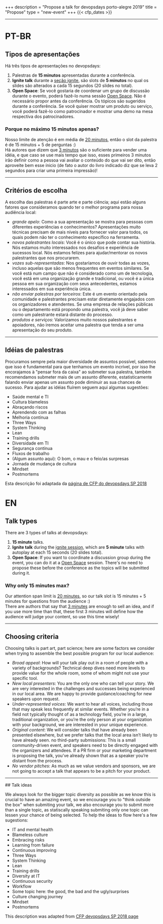 +++
description = "Propose a talk for devopsdays porto-alegre 2019"
title = "Propose"
type = "new-event"
+++
{{< cfp_dates >}}

<hr>

# PT-BR

## Tipos de apresentações

Há três tipos de apresentações no devopsdays:

1. Palestras de **15 minutos** apresentadas durante a conferência.
2. **Ignite talk** durante a [seção ignite](https://www.devopsdays.org/pages/ignite-talks-format), são slots de **5 minutos** no qual os slides são alterados a cada 15 segundos (20 slides no total).
3. **Open Space**: Se você gostaria de coordenar um grupo de discussão durante o evento, poderá fazê-lo numa sessão [Open Space](https://www.devopsdays.org/pages/open-space-format). Não é necessário propor antes da conferência. Os tópicos são sugeridos durante a conferência. Se você quiser mostrar um produto ou serviço, você poderá fazê-lo como patrocinador e mostrar uma demo na mesa respectiva dos patrocinadores.

### Porque no máximo 15 minutos apenas?
Nosso limite de atenção é em média de [20 minutos](https://medium.com/the-art-of-keynoting/the-20-minute-rule-for-great-public-speaking-on-attention-spans-and-keeping-focus-7370cf06b636), então o slot da palestra é de 15 minutos + 5 de perguntas :)  
Há autores que dizem que [3 minutos](https://www.amazon.com.br/Como-Convencer-Alguém-Em-Segundos/dp/8579303192) são o suficiente para vender uma idéia, e que caso se use mais tempo que isso, esses primeiros 3 minutos irão definir como a pessoa vai avaliar o conteúdo do que vai ser dito, então aproveite bem esse ínicio (de fato o autor do livro indicado diz que se leva 2 segundos para criar uma primeira impressão)!

<hr>

## Critérios de escolha

A escolha das palestras é parte arte e parte ciência; aqui estão alguns fatores que consideramos quando ter o melhor programa para nossa audiência local:

- _grande apelo_: Como a sua apresentação se mostra para pessoas com diferentes experiências e conhecimentos? Apresentações muito técnicas precisam de mais níveis para fornecer valor para todos, os quais podem não ter o conhecimento específico na ferramenta.
- _novos palestrantes locais_: Você é o único que pode contar sua história. Nós estamos muito interessados nos desafios e experiência de sucessos local. Nós estamos felizes para ajudar/mentorar os novos palestrantes que nos procurarem.
- _vozes sub-representadas_: Nos gostaríamos de ouvir todas as vozes, incluso aquelas que são menos frequentes em eventos similares. Se você está num campo que não é considerado como um de tecnologia, você está em uma organização grande e tradicional, ou você é a única pessoa em sua organização com seus antecedentes, estamos interessados em sua experiência única.
- _não enviar palestras por terceiros_: Este é um evento orientado pela comunidade e palestrantes precisam estar diretamente engajados com os organizadores e atendentes. Se uma empresa de relações públicas ou o departamento está propondo uma palestra, você já deve saber como um palestrante estará distante do processo.
- _produtos e serviços_: Valorizamos muito nossos palestrantes e apoiadores, não iremos aceitar uma palestra que tenda a ser uma apresentação do seu produto.

<hr>

## Idéias de palestras

Procuramos sempre pela maior diversidade de assuntos possível, sabemos que isso é fundamental para que tenhamos um evento incrível, por isso lhe encorajamos à "pensar fora da caixa" ao submeter sua palestra, também recomendamos submeter mais de um assunto diferente, estatisticamente falando enviar apenas um assunto pode diminuir as sua chances de sucesso. Para ajudar as idéias fluírem seguem aqui algumas sugestões:

*  Saúde mental e TI
*  Cultura blameless
*  Abraçando riscos
*  Aprendendo com as falhas
*  Melhoria contínua
*  Three Ways
*  System Thinking
*  Lean
*  Training drills
*  Diversidade em TI
*  Segurança contínua
*  Fluxos de trabalho
*  (Algum assunto aqui): O bom, o mau e o feio/as surpresas
*  Jornada de mudança de cultura
*  Mindset
*  Postmortems

Esta descrição foi adaptada da [página de CFP do devopsdays SP 2018](https://www.devopsdays.org/events/2018-sao-paulo/cfp/)

# EN

## Talk types
There are 3 types of talks at devopsdays:

1. **15 minute** talks.
2. **Ignite talk** during the [ignite session](https://www.devopsdays.org/pages/ignite-talks-format), which are **5 minute** talks with autoplay at each 15 seconds (20 slides total).
3. **Open Space**: If you want to coordinate a discussion group during the event, you can do it at a [Open Space](https://www.devopsdays.org/pages/open-space-format) session. There's no need to propose these before the conference as the topics will be submitted during it.

### Why only 15 minutes max?
Our attention span limit is [20 minutes](https://medium.com/the-art-of-keynoting/the-20-minute-rule-for-great-public-speaking-on-attention-spans-and-keeping-focus-7370cf06b636), so our talk slot is 15 minutes + 5 minutes for questions from the audience :)  
There are authors that say that [3 minutes](https://www.amazon.com.br/Convince-Them-Seconds-Less-Connections/dp/0761158553) are enough to sell an idea, and if you use more time than that, these first 3 minutes will define how the audience will judge your content, so use this time wisely!

<hr>

## Choosing criteria

Choosing talks is part art, part science; here are some factors we consider when trying to assemble the best possible program for our local audience:

* _Broad appeal_: How will your talk play out in a room of people with a variety of backgrounds? Technical deep dives need more levels to provide value for the whole room, some of whom might not use your specific tool.
* _New local presenters_: You are the only one who can tell your story. We are very interested in the challenges and successes being experienced in our local area. We are happy to provide guidance/coaching for new speakers upon request.
* _Under-represented voices_: We want to hear all voices, including those that may speak less frequently at similar events. Whether you’re in a field not typically thought of as a technology field, you’re in a large, traditional organization, or you’re the only person at your organization with your background, we are interested in your unique experience.
* _Original content_: We will consider talks that have already been presented elsewhere, but we prefer talks that the local area isn’t likely to have already seen.
no third-party submissions: This is a small community-driven event, and speakers need to be directly engaged with the organizers and attendees. If a PR firm or your marketing department is proposing the talk, you’ve already shown that as a speaker you’re distant from the process.
* _No vendor pitches_: As much as we value vendors and sponsors, we are not going to accept a talk that appears to be a pitch for your product.

<hr>
## Talk ideas

We always look for the bigger topic diversity as possible as we know this is crucial to have an amazing event, so we encourage you to "think outside the box" when submiting your talk, we also encourage you to submit more than a single topic, as statiscally speaking submiting only one topic can lessen your chance of being selected. To help the ideas to flow here's a few sugestions:

*  IT and mental health
*  Blameless culture
*  Embracing risks
*  Learning from failure
*  Continuous improving
*  Three Ways
*  System Thinking
*  Lean
*  Training drills
*  Diversity at IT
*  Continuous security
*  Workflow
*  Some topic here: the good, the bad and the ugly/surprises
*  Culture changing journey
*  Mindset
*  Postmortems

This description was adapted from [CFP devopsdays SP 2018 page](https://www.devopsdays.org/events/2018-sao-paulo/cfp/)